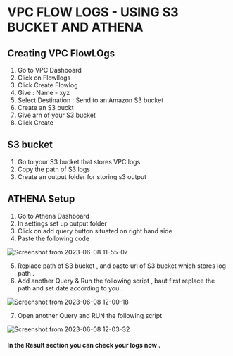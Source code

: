 
# VPC FLOW LOGS - USING S3 BUCKET AND ATHENA





## Creating VPC FlowLOgs

1. Go to VPC Dashboard
2. Click on Flowllogs
3. Click Create Flowlog
4. Give : Name - xyz
5. Select Destination : Send to an Amazon S3 bucket
6. Create an S3 buckt 
6. Give arn of your S3 bucket 
7. Click Create 

## S3 bucket

1. Go to your S3 bucket that stores VPC logs 
2. Copy the path of S3 logs
3. Create an output folder for storing s3 output 

## ATHENA Setup

1. Go to Athena Dashboard
2. In settings set up output folder 
3. Click on add query button situated on right hand side 
4. Paste the following code 

![Screenshot from 2023-06-08 11-55-07](https://github.com/mayankmajreti1/Cloud-Custodian/assets/126334005/f591a344-6335-49ce-b64f-d0306e8c828f)

5. Replace path of S3 bucket , and paste url of S3 bucket which stores log path .
6. Add another Query & Run the following script , baut first replace the path and set date according to you .

![Screenshot from 2023-06-08 12-00-18](https://github.com/mayankmajreti1/Cloud-Custodian/assets/126334005/7a0f9290-f575-4382-9412-059d2dc0ca29)

7. Open another Query and RUN the following script

![Screenshot from 2023-06-08 12-03-32](https://github.com/mayankmajreti1/Cloud-Custodian/assets/126334005/fdf8575e-b7c3-43a0-8155-fcfa557432cd)

#### In the Result section you can check your logs now .
